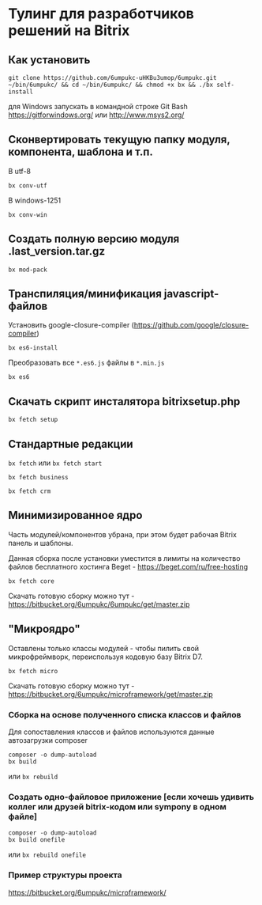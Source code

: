 
# Тулинг для разработчиков решений на Bitrix

## Как установить

`git clone https://github.com/6umpukc-uHKBu3umop/6umpukc.git ~/bin/6umpukc/ && cd ~/bin/6umpukc/ && chmod +x bx && ./bx self-install`

для Windows запускать в командной строке Git Bash https://gitforwindows.org/ или http://www.msys2.org/

## Сконвертировать текущую папку модуля, компонента, шаблона и т.п.

В utf-8

`bx conv-utf`

В windows-1251

`bx conv-win`

## Создать полную версию модуля .last_version.tar.gz

`bx mod-pack`

## Транспиляция/минификация javascript-файлов

Установить google-closure-compiler (https://github.com/google/closure-compiler)

`bx es6-install`

Преобразовать все `*.es6.js` файлы в `*.min.js`

`bx es6`

## Скачать скрипт инсталятора bitrixsetup.php

`bx fetch setup`

## Стандартные редакции

`bx fetch` или `bx fetch start`

`bx fetch business`

`bx fetch crm`

## Минимизированное ядро

Часть модулей/компонентов убрана, при этом будет рабочая Bitrix панель и шаблоны.

Данная сборка после установки уместится в лимиты на количество файлов бесплатного хостинга Beget - https://beget.com/ru/free-hosting

`bx fetch core`

Скачать готовую сборку можно тут - https://bitbucket.org/6umpukc/6umpukc/get/master.zip

## "Микроядро"

Оставлены только классы модулей - чтобы пилить свой микрофреймворк, переиспользуя кодовую базу Bitrix D7.

`bx fetch micro`

Скачать готовую сборку можно тут - https://bitbucket.org/6umpukc/microframework/get/master.zip

### Cборка на основе полученного списка классов и файлов

Для сопоставления классов и файлов используются данные автозагрузки composer

```
composer -o dump-autoload
bx build
```
или `bx rebuild`

### Создать одно-файловое приложение [если хочешь удивить коллег или друзей bitrix-кодом или sympony в одном файле]
```
composer -o dump-autoload
bx build onefile
```
или `bx rebuild onefile`

### Пример структуры проекта

https://bitbucket.org/6umpukc/microframework/
